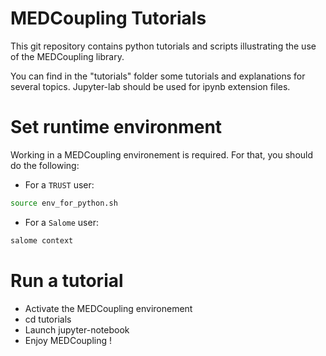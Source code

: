 # MEDCoupling Tutorials 

This git repository contains python tutorials and scripts illustrating the use
of the MEDCoupling library.

You can find in the "tutorials" folder some tutorials and explanations for
several topics. Jupyter-lab should be used for ipynb extension files. 

# Set runtime environment

Working in a MEDCoupling environement is required. For that, you should do the
following:

- For a `TRUST` user: 

```bash
source env_for_python.sh
```

- For a `Salome` user:

```bash
salome context
```

# Run a tutorial

- Activate the MEDCoupling environement
- cd tutorials
- Launch jupyter-notebook
- Enjoy MEDCoupling !

